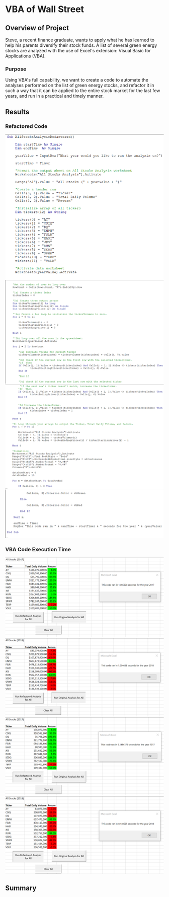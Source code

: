 # VBA of Wall Street

## Overview of Project

Steve, a recent finance graduate, wants to apply what he has learned to help his parents diversify their stock funds. A list of several green energy stocks are analyzed with the use of Excel's extension: Visual Basic for Applications (VBA).

### Purpose

Using VBA's full capability, we want to create a code to automate the analyses performed on the list of green energy stocks, and refactor it in such a way that it can be applied to the entire stock market for the last few years, and run in a practical and timely manner.

## Results



### Refactored Code

![Refactored VBA Code - Part 1](https://github.com/doliver231/stock-analysis/blob/main/Resources/Refactored_Code_1.png)
![Refactored VBA Code - Part 2](https://github.com/doliver231/stock-analysis/blob/main/Resources/Refactored_Code_2.png)
![Refactored VBA Code - Part 3](https://github.com/doliver231/stock-analysis/blob/main/Resources/Refactored_Code_3.png)
![Refactored VBA Code - Part 4](https://github.com/doliver231/stock-analysis/blob/main/Resources/Refactored_Code_4.png)

### VBA Code Execution Time

![Original Execution Time for 2017](https://github.com/doliver231/stock-analysis/blob/main/Resources/VBA_Challenge_2017_Original.png)
![Original Execution Time for 2018](https://github.com/doliver231/stock-analysis/blob/main/Resources/VBA_Challenge_2018_Original.png)
![Refactored Execution Time for 2017](https://github.com/doliver231/stock-analysis/blob/main/Resources/VBA_Challenge_2017.png)
![Refactored Execution Time for 2018](https://github.com/doliver231/stock-analysis/blob/main/Resources/VBA_Challenge_2018.png)

## Summary
